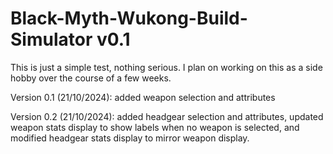 # Black-Myth-Wukong-Build-Simulator v0.1

This is just a simple test, nothing serious. I plan on working on this as a side hobby over the course of a few weeks.

Version 0.1 (21/10/2024):
added weapon selection and attributes

Version 0.2 (21/10/2024): added headgear selection and attributes, updated weapon stats display to show labels when no weapon is selected, and modified headgear stats display to mirror weapon display.



